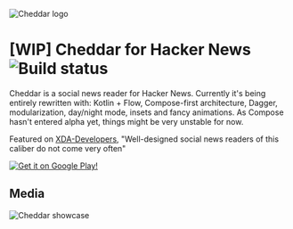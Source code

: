 ![Cheddar logo](https://github.com/adrianblancode/Cheddar/blob/master/media/cheddar-icon.png)

# [WIP] Cheddar for Hacker News ![Build status](https://github.com/adrianblancode/Cheddar/workflows/Build/badge.svg)

Cheddar is a social news reader for Hacker News. Currently it's being entirely rewritten with: Kotlin + Flow, Compose-first architecture, Dagger, modularization, day/night mode, insets and fancy animations. As Compose hasn't entered alpha yet, things might be very unstable for now.

Featured on [XDA-Developers](http://www.xda-developers.com/apps-of-the-week-material-facebook-hacker-news-web-making-and-pac-man/), "Well-designed social news readers of this caliber do not come very often"



[![Get it on Google Play!](http://adrianblan.co/images/google-play-badge.png)](https://play.google.com/store/apps/details?id=co.adrianblan.cheddar)

## Media

![Cheddar showcase](https://github.com/adrianblancode/Cheddar/blob/master/media/screen-showcase.gif)

